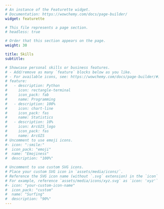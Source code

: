 ```yaml
---
# An instance of the Featurette widget.
# Documentation: https://wowchemy.com/docs/page-builder/
widget: featurette

# This file represents a page section.
# headless: true

# Order that this section appears on the page.
weight: 30

title: Skills
subtitle:

# Showcase personal skills or business features.
# - Add/remove as many `feature` blocks below as you like.
# - For available icons, see: https://wowchemy.com/docs/page-builder/#icons
# feature:
#   - description: Python
#     icon: rectangle-terminal
#     icon_pack: fab
#     name: Programming
#   - description: 100%
#     icon: chart-line
#     icon_pack: fas
#     name: Statistics
#   - description: 10%
#     icon: ArcGIS_logo
#     icon_pack: fas
#     name: ArcGIS
# Uncomment to use emoji icons.
#- icon: ":smile:"
#  icon_pack: "emoji"
#  name: "Emojiness"
#  description: "100%"

# Uncomment to use custom SVG icons.
# Place your custom SVG icon in `assets/media/icons/`.
# Reference the SVG icon name (without `.svg` extension) in the `icon` field.
# For example, reference `assets/media/icons/xyz.svg` as `icon: 'xyz'`
#- icon: "your-custom-icon-name"
#  icon_pack: "custom"
#  name: "Surfing"
#  description: "90%"
---
```

